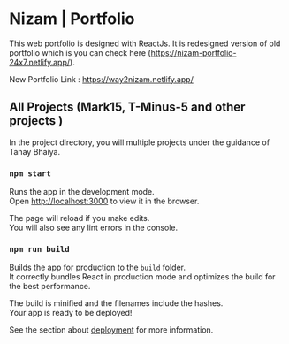# Nizam | Portfolio

This web portfolio is designed with ReactJs. It is redesigned version of old portfolio which is you can check here (https://nizam-portfolio-24x7.netlify.app/).

New Portfolio Link : https://way2nizam.netlify.app/
## All Projects (Mark15, T-Minus-5 and other projects )

In the project directory, you will multiple projects under the guidance of Tanay Bhaiya. 

### `npm start`

Runs the app in the development mode.\
Open [http://localhost:3000](http://localhost:3000) to view it in the browser.

The page will reload if you make edits.\
You will also see any lint errors in the console.
### `npm run build`

Builds the app for production to the `build` folder.\
It correctly bundles React in production mode and optimizes the build for the best performance.

The build is minified and the filenames include the hashes.\
Your app is ready to be deployed!

See the section about [deployment](https://facebook.github.io/create-react-app/docs/deployment) for more information.
